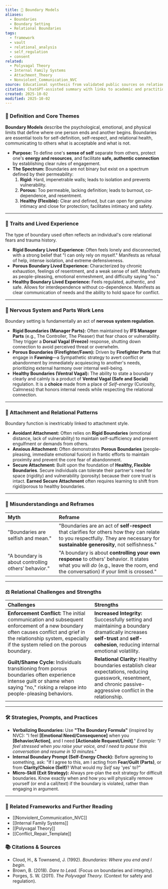 ```yaml
---
title: 🚧 Boundary Models
aliases:
  - Boundaries
  - Boundary Setting
  - Relational Boundaries
tags:
  - framework
  - vault
  - relational_analysis
  - self_regulation
  - consent
related:
  - Polyvagal Theory
  - Internal Family Systems
  - Attachment_Theory
  - Nonviolent_Communication_NVC
source: Educational synthesis from validated public sources on relational psychology
citation: ChatGPT-assisted summary with links to academic and practitioner materials
created: 2025-10-02
modified: 2025-10-02
---
```


<!-- @format -->

### 🧩 Definition and Core Themes

**Boundary Models** describe the psychological, emotional, and physical limits that
define where one person ends and another begins. Boundaries are essential tools for
self-definition, self-respect, and relational health, communicating to others what is
acceptable and what is not.

- **Purpose:** To define one's **sense of self** separate from others, protect one's
  **energy and resources**, and facilitate **safe, authentic connection** by
  establishing clear rules of engagement.
- **The Spectrum:** Boundaries are not binary but exist on a spectrum defined by their
  permeability:
  1. **Rigid:** Hard, impenetrable walls; leads to isolation and prevents vulnerability.
  2. **Porous:** Too permeable, lacking definition; leads to burnout, co-dependence, and
     resentment.
  3. **Healthy (Flexible):** Clear and defined, but can open for genuine intimacy and
     close for protection; facilitates intimacy and safety.

---

### 🌿 Traits and Lived Experience

The type of boundary used often reflects an individual's core relational fears and
trauma history.

- **Rigid Boundary Lived Experience:** Often feels lonely and disconnected, with a
  strong belief that "I can only rely on myself." Manifests as refusal of help, intense
  isolation, and extreme defensiveness.
- **Porous Boundary Lived Experience:** Characterized by chronic exhaustion, feelings of
  resentment, and a weak sense of self. Manifests as people-pleasing, emotional
  enmeshment, and difficulty saying "no."
- **Healthy Boundary Lived Experience:** Feels regulated, authentic, and safe. Allows
  for interdependence without co-dependence. Manifests as clear communication of needs
  and the ability to hold space for conflict.

---

### 🧠 Nervous System and Parts Work Lens

Boundary setting is fundamentally an act of **nervous system regulation**.

- **Rigid Boundaries (Manager Parts):** Often maintained by **IFS Manager Parts** (e.g.,
  The Controller, The Pleaser) that fear chaos or vulnerability. They trigger a **Dorsal
  Vagal (Freeze)** response, shutting down connection to avoid perceived threat or
  overwhelm.
- **Porous Boundaries (Firefighter/Fawn):** Driven by **Firefighter Parts** that engage
  in **Fawning**—a Sympathetic strategy to avert conflict or abandonment by immediately
  acquiescing to another's needs, prioritizing external harmony over internal
  well-being.
- **Healthy Boundaries (Ventral Vagal):** The ability to state a boundary clearly and
  calmly is a product of **Ventral Vagal (Safe and Social)** regulation. It is a
  **choice** made from a place of _Self-energy_ (Curiosity, Calmness) that honors
  internal needs while respecting the relational connection.

---

### 💞 Attachment and Relational Patterns

Boundary function is inextricably linked to attachment style.

- **Avoidant Attachment:** Often relies on **Rigid Boundaries** (emotional distance,
  lack of vulnerability) to maintain self-sufficiency and prevent engulfment or demands
  from others.
- **Anxious Attachment:** Often demonstrates **Porous Boundaries** (people-pleasing,
  immediate emotional fusion) in frantic efforts to maintain proximity and prevent the
  core fear of abandonment.
- **Secure Attachment:** Built upon the foundation of **Healthy, Flexible Boundaries**.
  Secure individuals can tolerate their partner's need for space (rigidity) and
  vulnerability (porosity) because their core trust is intact. **Earned Secure
  Attachment** often requires learning to shift from rigid/porous to healthy boundaries.

---

### 🔄 Misunderstandings and Reframes

| Myth                                                | Reframe                                                                                                                                                                            |
| :-------------------------------------------------- | :--------------------------------------------------------------------------------------------------------------------------------------------------------------------------------- |
| "Boundaries are selfish and mean."                  | "Boundaries are an act of **self-respect** that clarifies for others how they can relate to you respectfully. They are necessary for **sustainable generosity**, not selfishness." |
| "A boundary is about controlling others’ behavior." | "A boundary is about **controlling your own response** to others' behavior. It states what you will _do_ (e.g., leave the room, end the conversation) if your limit is crossed."   |

---

### ⚖️ Relational Challenges and Strengths

| Challenges                                                                                                                                                                                                           | Strengths                                                                                                                                                                     |
| :------------------------------------------------------------------------------------------------------------------------------------------------------------------------------------------------------------------- | :---------------------------------------------------------------------------------------------------------------------------------------------------------------------------- |
| **Enforcement Conflict:** The initial communication and subsequent enforcement of a new boundary often causes conflict and grief in the relationship system, especially if the system relied on the porous boundary. | **Increased Integrity:** Successfully setting and maintaining a boundary dramatically increases **self-trust** and **self-cohesion**, reducing internal emotional volatility. |
| **Guilt/Shame Cycle:** Individuals transitioning from porous boundaries often experience intense guilt or shame when saying "no," risking a relapse into people-pleasing behaviors.                                  | **Relational Clarity:** Healthy boundaries establish clear expectations, reducing guesswork, resentment, and chronic passive-aggressive conflict in the relationship.         |

---

### 🛠️ Strategies, Prompts, and Practices

- **Verbalizing Boundaries:** Use **"The Boundary Formula"** (inspired by NVC): "I feel
  **[Emotional Need/Consequence]** when you **[Behavior/Action]**, and I need
  **[Actionable Request/Limit]**." _Example: "I feel stressed when you raise your voice,
  and I need to pause this conversation and resume in 10 minutes."_
- **Internal Boundary Prompt (Self-Energy Check):** Before agreeing to something, ask:
  "If I agree to this, am I acting from **Fear/Guilt (Parts)**, or from **Clarity/Choice
  (Self)**? What would my _Self_ say 'yes' to?"
- **Micro-Skill (Exit Strategy):** Always pre-plan the exit strategy for difficult
  boundaries. Know exactly when and how you will physically remove yourself (or end a
  call/text) if the boundary is violated, rather than engaging in argument.

---

### 🔗 Related Frameworks and Further Reading

- [[Nonviolent_Communication_NVC]]
- [[Internal Family Systems]]
- [[Polyvagal Theory]]
- [[Conflict_Repair_Template]]

### 📚 Citations & Sources

- Cloud, H., & Townsend, J. (1992). _Boundaries: Where you end and I begin._
- Brown, B. (2018). _Dare to Lead._ (Focus on boundaries and integrity).
- Porges, S. W. (2011). _The Polyvagal Theory._ (Context for safety and regulation).
